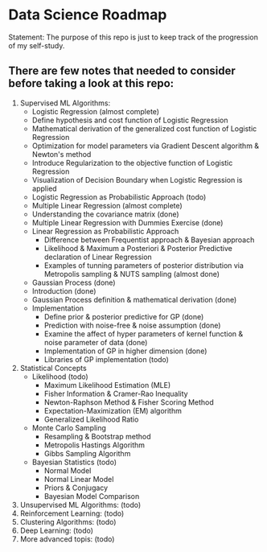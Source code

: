 # Data Science Roadmap
Statement: The purpose of this repo is just to keep track of the progression of my self-study.
## There are few notes that needed to consider before taking a look at this repo:
1. Supervised ML Algorithms:
   - Logistic Regression (almost complete)
    * Define hypothesis and cost function of Logistic Regression
    * Mathematical derivation of the generalized cost function of Logistic Regression
    * Optimization for model parameters via Gradient Descent algorithm & Newton's method
    * Introduce Regularization to the objective function of Logistic Regression
    * Visualization of Decision Boundary when Logistic Regression is applied
    * Logistic Regression as Probabilistic Approach (todo)
   - Multiple Linear Regression (almost complete)
    * Understanding the covariance matrix (done)
    * Multiple Linear Regression with Dummies Exercise (done)
    * Linear Regression as Probabilistic Approach 
        * Difference between Frequentist approach & Bayesian approach
        * Likelihood & Maximum a Posteriori & Posterior Predictive declaration of Linear Regression
        * Examples of tunning parameters of posterior distribution via Metropolis sampling & NUTS sampling (almost done)
   - Gaussian Process (done)
    * Introduction (done)
    * Gaussian Process definition & mathematical derivation (done)
    * Implementation
        * Define prior & posterior predictive for GP (done)
        * Prediction with noise-free & noise assumption (done)
        * Examine the affect of hyper parameters of kernel function & noise parameter of data (done)
        * Implementation of GP in higher dimension (done)
        * Libraries of GP implementation (todo)
2. Statistical Concepts
    - Likelihood (todo)
      * Maximum Likelihood Estimation (MLE)
      * Fisher Information & Cramer-Rao Inequality
      * Newton-Raphson Method & Fisher Scoring Method
      * Expectation-Maximization (EM) algorithm
      * Generalized Likelihood Ratio
    - Monte Carlo Sampling
      * Resampling & Bootstrap method
      * Metropolis Hastings Algorithm
      * Gibbs Sampling Algorithm
    - Bayesian Statistics (todo)
      * Normal Model
      * Normal Linear Model
      * Priors & Conjugacy
      * Bayesian Model Comparison
3. Unsupervised ML Algorithms: (todo)
4. Reinforcement Learning: (todo)
5. Clustering Algorithms: (todo)
6. Deep Learning: (todo)
7. More advanced topis: (todo)
